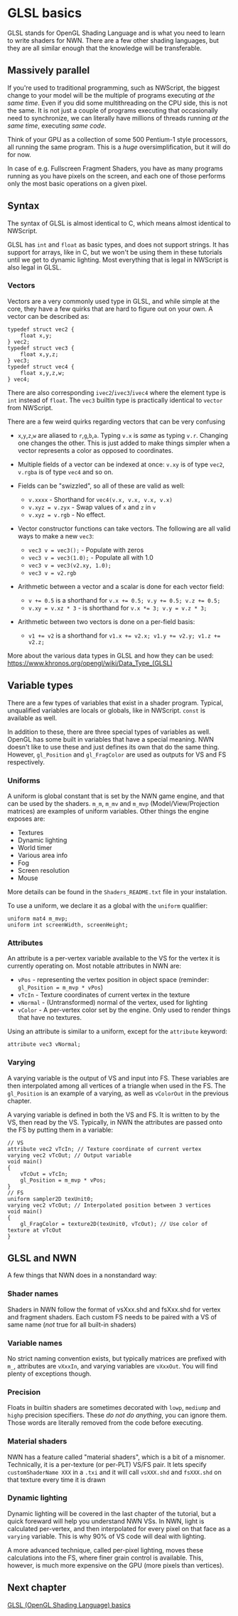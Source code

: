 # GLSL basics

GLSL stands for OpenGL Shading Language and is what you need to learn to write shaders for NWN. There are a few other shading languages, but they are all similar enough that the knowledge will be transferable.

## Massively parallel

If you're used to traditional programming, such as NWScript, the biggest change to your model will be the multiple of programs executing _at the same time_. Even if you did some multithreading on the CPU side, this is not the same. It is not just a couple of programs executing that occasionally need to synchronize, we can literally have millions of threads running _at the same time_, executing _same code_.

Think of your GPU as a collection of some 500 Pentium-1 style processors, all running the same program. This is a _huge_ oversimplification, but it will do for now.

In case of e.g. Fullscreen Fragment Shaders, you have as many programs running as you have pixels on the screen, and each one of those performs only the most basic operations on a given pixel.


## Syntax

The syntax of GLSL is almost identical to C, which means almost identical to NWScript.

GLSL has `int` and `float` as basic types, and does not support strings. It has support for arrays, like in C, but we won't be using them in these tutorials until we get to dynamic lighting. Most everything that is legal in NWScript is also legal in GLSL.

### Vectors

Vectors are a very commonly used type in GLSL, and while simple at the core, they have a few quirks that are hard to figure out on your own. A vector can be described as:

    typedef struct vec2 {
        float x,y;
    } vec2;
    typedef struct vec3 {
        float x,y,z;
    } vec3;
    typedef struct vec4 {
        float x,y,z,w;
    } vec4;

There are also corresponding `ivec2`/`ivec3`/`ivec4` where the element type is `int` instead of `float`. The `vec3` builtin type is practically identical to `vector` from NWScript.

There are a few weird quirks regarding vectors that can be very confusing

- `x`,`y`,`z`,`w` are aliased to `r`,`g`,`b`,`a`. Typing `v.x` is _same_ as typing `v.r`. Changing one changes the other. This is just added to make things simpler when a vector represents a color as opposed to coordinates.

- Multiple fields of a vector can be indexed at once: `v.xy` is of type `vec2`, `v.rgba` is of type `vec4` and so on.

- Fields can be "swizzled", so all of these are valid as well:
  - `v.xxxx` - Shorthand for `vec4(v.x, v.x, v.x, v.x)`
  - `v.xyz = v.zyx` - Swap values of `x` and `z` in `v`
  - `v.xyz = v.rgb` - No effect.

- Vector constructor functions can take vectors. The following are all valid ways to make a new `vec3`:
  - `vec3 v = vec3();` - Populate with zeros
  - `vec3 v = vec3(1.0);` - Populate all with 1.0
  - `vec3 v = vec3(v2.xy, 1.0);`
  - `vec3 v = v2.rgb`

- Arithmetic between a vector and a scalar is done for each vector field:
  - `v += 0.5` is a shorthand for `v.x += 0.5; v.y += 0.5; v.z += 0.5;`
  - `v.xy = v.xz * 3` - is shorthand for `v.x *= 3; v.y = v.z * 3;`

- Arithmetic between two vectors is done on a per-field basis:
  - `v1 += v2` is a shorthand for `v1.x += v2.x; v1.y += v2.y; v1.z += v2.z;`


More about the various data types in GLSL and how they can be used:
https://www.khronos.org/opengl/wiki/Data_Type_(GLSL)


## Variable types

There are a few types of variables that exist in a shader program. Typical, unqualified variables are locals or globals, like in NWScript. `const` is available as well.

In addition to these, there are three special types of variables as well. OpenGL has some built in variables that have a special meaning. NWN doesn't like to use these and just defines its own that do the same thing. However, `gl_Position` and `gl_FragColor` are used as outputs for VS and FS respectively.

### Uniforms

A uniform is global constant that is set by the NWN game engine, and that can be used by the shaders. `m_m`, `m_mv` and `m_mvp` (Model/View/Projection matrices) are examples of uniform variables. Other things the engine exposes are:

- Textures
- Dynamic lighting
- World timer
- Various area info
- Fog
- Screen resolution
- Mouse

More details can be found in the `Shaders_README.txt` file in your instalation.

To use a uniform, we declare it as a global with the `uniform` qualifier:

    uniform mat4 m_mvp;
    uniform int screenWidth, screenHeight;

### Attributes

An attribute is a per-vertex variable available to the VS for the vertex it is currently operating on. Most notable attributes in NWN are:

- `vPos` - representing the vertex position in object space (reminder: `gl_Position = m_mvp * vPos`)
- `vTcIn` - Texture coordinates of current vertex in the texture
- `vNormal` - (Untransformed) normal of the vertex, used for lighting
- `vColor` - A per-vertex color set by the engine. Only used to render things that have no textures.

Using an attribute is similar to a uniform, except for the `attribute` keyword:

    attribute vec3 vNormal;


### Varying

A varying variable is the output of VS and input into FS. These variables are then interpolated among all vertices of a triangle when used in the FS. The `gl_Position` is an example of a varying, as well as `vColorOut` in the previous chapter.

A varying variable is defined in both the VS and FS. It is written to by the VS, then read by the VS. Typically, in NWN the attributes are passed onto the FS by putting them in a variable:

    // VS
    attribute vec2 vTcIn; // Texture coordinate of current vertex
    varying vec2 vTcOut; // Output variable
    void main()
    {
        vTcOut = vTcIn;
        gl_Position = m_mvp * vPos;
    }
    // FS
    uniform sampler2D texUnit0;
    varying vec2 vTcOut; // Interpolated position between 3 vertices
    void main()
    {
        gl_FragColor = texture2D(texUnit0, vTcOut); // Use color of texture at vTcOut
    }



## GLSL and NWN

A few things that NWN does in a nonstandard way:

### Shader names

Shaders in NWN follow the format of vsXxx.shd and fsXxx.shd for vertex and fragment shaders. Each custom FS needs to be paired with a VS of same name (_not_ true for all built-in shaders)

### Variable names

No strict naming convention exists, but typically matrices are prefixed with `m_`, attributes are `vXxxIn`, and varying variables are `vXxxOut`. You will find plenty of exceptions though.

### Precision

Floats in builtin shaders are sometimes decorated with `lowp`, `mediump` and `highp` precision specifiers. These _do not do anything_, you can ignore them. Those words are literally removed from the code before executing.

### Material shaders

NWN has a feature called "material shaders", which is a bit of a misnomer. Technically, it is a per-texture (or per-PLT) VS/FS pair. It lets specify `customShaderName XXX` in a `.txi` and it will call `vsXXX.shd` and `fsXXX.shd` on that texture every time it is drawn

### Dynamic lighting

Dynamic lighting will be covered in the last chapter of the tutorial, but a quick foreward will help you understand NWN VSs. In NWN, light is calculated per-vertex, and then interpolated for every pixel on that face as a `varying` variable. This is why 90% of VS code will deal with lighting.

A more advanced technique, called per-pixel lighting, moves these calculations into the FS, where finer grain control is available. This, however, is much more expensive on the GPU (more pixels than vertices).


## Next chapter
[GLSL (OpenGL Shading Language) basics](tut/glsl-basics.md)
